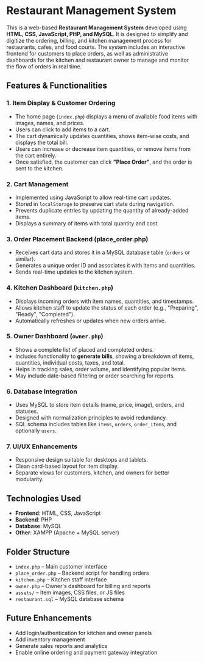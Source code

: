 # Restaurant Management System 

This is a web-based **Restaurant Management System** developed using **HTML, CSS, JavaScript, PHP, and MySQL**. It is designed to simplify and digitize the ordering, billing, and kitchen management 
process for restaurants, cafes, and food courts. The system includes an interactive frontend for customers to place orders, as well as administrative dashboards for the kitchen and restaurant owner to manage
and monitor the flow of orders in real time.

##  Features & Functionalities

### 1. **Item Display & Customer Ordering**
- The home page (`index.php`) displays a menu of available food items with images, names, and prices.
- Users can click to add items to a cart.
- The cart dynamically updates quantities, shows item-wise costs, and displays the total bill.
- Users can increase or decrease item quantities, or remove items from the cart entirely.
- Once satisfied, the customer can click **"Place Order"**, and the order is sent to the kitchen.

### 2. **Cart Management**
- Implemented using JavaScript to allow real-time cart updates.
- Stored in `localStorage` to preserve cart state during navigation.
- Prevents duplicate entries by updating the quantity of already-added items.
- Displays a summary of items with total quantity and cost.

### 3. **Order Placement Backend (place_order.php)**
- Receives cart data and stores it in a MySQL database table (`orders` or similar).
- Generates a unique order ID and associates it with items and quantities.
- Sends real-time updates to the kitchen system.

### 4. **Kitchen Dashboard (`kitchen.php`)**
- Displays incoming orders with item names, quantities, and timestamps.
- Allows kitchen staff to update the status of each order (e.g., "Preparing", "Ready", "Completed").
- Automatically refreshes or updates when new orders arrive.

### 5. **Owner Dashboard (`owner.php`)**
- Shows a complete list of placed and completed orders.
- Includes functionality to **generate bills**, showing a breakdown of items, quantities, individual costs, taxes, and total.
- Helps in tracking sales, order volume, and identifying popular items.
- May include date-based filtering or order searching for reports.

### 6. **Database Integration**
- Uses MySQL to store item details (name, price, image), orders, and statuses.
- Designed with normalization principles to avoid redundancy.
- SQL schema includes tables like `items`, `orders`, `order_items`, and optionally `users`.

### 7. **UI/UX Enhancements**
- Responsive design suitable for desktops and tablets.
- Clean card-based layout for item display.
- Separate views for customers, kitchen, and owners for better modularity.

## Technologies Used

- **Frontend**: HTML, CSS, JavaScript
- **Backend**: PHP
- **Database**: MySQL
- **Other**: XAMPP (Apache + MySQL server)

## Folder Structure

- `index.php` – Main customer interface
- `place_order.php` – Backend script for handling orders
- `kitchen.php` – Kitchen staff interface
- `owner.php` – Owner's dashboard for billing and reports
- `assets/` – Item images, CSS files, or JS files
- `restaurant.sql` – MySQL database schema

## Future Enhancements

- Add login/authentication for kitchen and owner panels
- Add inventory management
- Generate sales reports and analytics
- Enable online ordering and payment gateway integration

